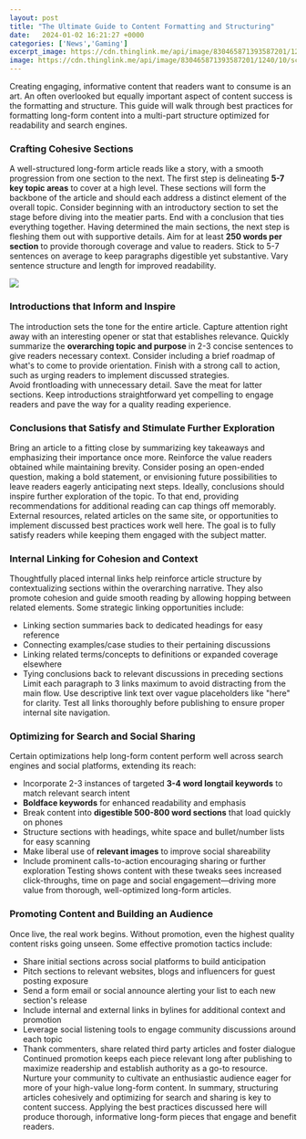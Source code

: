 ```yaml
---
layout: post
title: "The Ultimate Guide to Content Formatting and Structuring"
date:   2024-01-02 16:21:27 +0000
categories: ['News','Gaming']
excerpt_image: https://cdn.thinglink.me/api/image/830465871393587201/1240/10/scaletowidth
image: https://cdn.thinglink.me/api/image/830465871393587201/1240/10/scaletowidth
---
```


Creating engaging, informative content that readers want to consume is an art. An often overlooked but equally important aspect of content success is the formatting and structure. This guide will walk through best practices for formatting long-form content into a multi-part structure optimized for readability and search engines.
### Crafting Cohesive Sections
A well-structured long-form article reads like a story, with a smooth progression from one section to the next. The first step is delineating **5-7 key topic areas** to cover at a high level. These sections will form the backbone of the article and should each address a distinct element of the overall topic. Consider beginning with an introductory section to set the stage before diving into the meatier parts. End with a conclusion that ties everything together. 
Having determined the main sections, the next step is fleshing them out with supportive details. Aim for at least **250 words per section** to provide thorough coverage and value to readers. Stick to 5-7 sentences on average to keep paragraphs digestible yet substantive. Vary sentence structure and length for improved readability. 

![](https://gloriarand.com/wp-content/uploads/2015/04/content-writing-guide.png)
### Introductions that Inform and Inspire
The introduction sets the tone for the entire article. Capture attention right away with an interesting opener or stat that establishes relevance. Quickly summarize the **overarching topic and purpose** in 2-3 concise sentences to give readers necessary context. Consider including a brief roadmap of what's to come to provide orientation. Finish with a strong call to action, such as urging readers to implement discussed strategies.  
Avoid frontloading with unnecessary detail. Save the meat for latter sections. Keep introductions straightforward yet compelling to engage readers and pave the way for a quality reading experience.
### Conclusions that Satisfy and Stimulate Further Exploration 
Bring an article to a fitting close by summarizing key takeaways and emphasizing their importance once more. Reinforce the value readers obtained while maintaining brevity. Consider posing an open-ended question, making a bold statement, or envisioning future possibilities to leave readers eagerly anticipating next steps. 
Ideally, conclusions should inspire further exploration of the topic. To that end, providing recommendations for additional reading can cap things off memorably. External resources, related articles on the same site, or opportunities to implement discussed best practices work well here. The goal is to fully satisfy readers while keeping them engaged with the subject matter.
### Internal Linking for Cohesion and Context 
Thoughtfully placed internal links help reinforce article structure by contextualizing sections within the overarching narrative. They also promote cohesion and guide smooth reading by allowing hopping between related elements. Some strategic linking opportunities include:
- Linking section summaries back to dedicated headings for easy reference
- Connecting examples/case studies to their pertaining discussions  
- Linking related terms/concepts to definitions or expanded coverage elsewhere
- Tying conclusions back to relevant discussions in preceding sections
Limit each paragraph to 3 links maximum to avoid distracting from the main flow. Use descriptive link text over vague placeholders like "here" for clarity. Test all links thoroughly before publishing to ensure proper internal site navigation.
### Optimizing for Search and Social Sharing
Certain optimizations help long-form content perform well across search engines and social platforms, extending its reach:
- Incorporate 2-3 instances of targeted **3-4 word longtail keywords** to match relevant search intent  
- **Boldface keywords** for enhanced readability and emphasis
- Break content into **digestible 500-800 word sections** that load quickly on phones
- Structure sections with headings, white space and bullet/number lists for easy scanning  
- Make liberal use of **relevant images** to improve social shareability
- Include prominent calls-to-action encouraging sharing or further exploration
Testing shows content with these tweaks sees increased click-throughs, time on page and social engagement—driving more value from thorough, well-optimized long-form articles.
### Promoting Content and Building an Audience
Once live, the real work begins. Without promotion, even the highest quality content risks going unseen. Some effective promotion tactics include:
- Share initial sections across social platforms to build anticipation 
- Pitch sections to relevant websites, blogs and influencers for guest posting exposure
- Send a form email or social announce alerting your list to each new section's release
- Include internal and external links in bylines for additional context and promotion  
- Leverage social listening tools to engage community discussions around each topic
- Thank commenters, share related third party articles and foster dialogue
Continued promotion keeps each piece relevant long after publishing to maximize readership and establish authority as a go-to resource. Nurture your community to cultivate an enthusiastic audience eager for more of your high-value long-form content.
In summary, structuring articles cohesively and optimizing for search and sharing is key to content success. Applying the best practices discussed here will produce thorough, informative long-form pieces that engage and benefit readers.